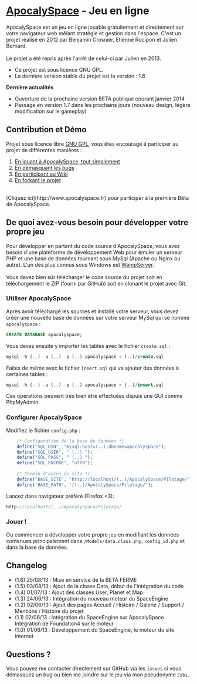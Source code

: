 [ApocalySpace](http://www.apocalyspace.fr/) - Jeu en ligne
==================================================

ApocalySpace est un jeu en ligne jouable gratuitement et directement sur votre navigateur web mêlant stratégie et gestion dans l'espace. C'est un projet réalisé en 2012 par Benjamin Crosnier, Etienne Rocipon et Julien Bernard.<br />
<br />
Le projet a été repris après l'arrêt de celui-ci par Julien en 2013.<br />
* Ce projet est sous licence GNU GPL.<br />
* La dernière version stable du projet est la version : 1.6<br />

**Dernière actualités**
* Ouverture de la prochaine version BETA publique courant janvier 2014
* Passage en version 1.7 dans les prochains jours (nouveau design, légère modification sur le gameplay)


Contribution et Démo
--------------------------------------
Projet sous licence libre [GNU GPL](http://fr.wikipedia.org/wiki/Licence_publique_g%C3%A9n%C3%A9rale_GNU), vous êtes encouragé à participer au projet de différentes manières :<br />
1. [En jouant à ApocalySpace, tout simplement](http://www.apocalyspace.fr)<br />
2. [En démasquant les bugs](https://github.com/JulienBernard/ApocalySpace/issues)<br />
3. [En participant au Wiki](https://github.com/JulienBernard/ApocalySpace/wiki/Accueil)<br />
4. [En forkant le projet](https://github.com/JulienBernard/ApocalySpace)<br />
<br />
[Cliquez ici](http://www.apocalyspace.fr) pour participer à la première Bêta de ApocalySpace.

De quoi avez-vous besoin pour développer votre propre jeu
--------------------------------------

Pour développer en partant du code source d'ApocalySpace, vous avez besoin d'une plateforme de développement Web pour émuler un serveur PHP et une base de données tournant sous MySql (Apache ou Nginx ou autre). L'un des plus connus sous Windows est [WampServer](http://www.wampserver.com/).<br />
<br />
Vous devez bien sûr télécharger le code source du projet soit en téléchargement le ZIP (fourni par GitHub) soit en clonant le projet avec Git.

### Utiliser ApocalySpace

Après avoir téléchargé les sources et installé votre serveur, vous devez créer une nouvelle base de données sur votre serveur MySql qui se nomme `apocalyspace` :	
```sql
CREATE DATABASE apocalyspace;
```

Vous devez ensuite y importer les tables avec le fichier `create.sql` :
```sql
mysql -h (..) -u (..) -p (..) apocalyspace < (..)/create.sql
```

Faites de même avec le fichier `insert.sql` qui va ajouter des données à certaines tables :
```sql
mysql -h (..) -u (..) -p (..) apocalyspace < (..)/insert.sql
```

Ces opérations peuvent très bien être effectuées depuis une GUI comme PhpMyAdmin.

### Configurer ApocalySpace

Modifiez le fichier `config.php` :
```php
	/* Configuration de la base de données */
	define("SQL_DSN", "mysql:host=(..);dbname=apocalyspace");
	define("SQL_USER", " (..) ");
	define("SQL_PASS", " (..) ");
	define("SQL_ENCODE", "utf8");
	
	/* Chemin d'accès du site */
	define("BASE_SITE", "http://localhost/(..)/ApocalySpace/Pilotage/");
	define('BASE_PATH', '/(..)/ApocalySpace/Pilotage/');
```

Lancez dans navigateur préféré (Firefox <3):
```php
http://localhost/(..)/ApocalySpace/Pilotage/
```

### Jouer !

Ou commencer à développer votre propre jeu en modifiant les données contenues principalement dans `/Models/data.class.php`, `config_id.php` et dans la base de données.

Changelog
--------------------------------------

* (1.6) 25/08/13 : Mise en service de la BETA FERME<br />
* (1.5) 03/08/13 : Ajout de la classe Data, début de l'intégration du code<br />
* (1.4) 01/07/13 : Ajout des classes User, Planet et Map<br />
* (1.3) 24/06/13 : Intégration du nouveau moteur du SpaceEngine<br />
* (1.2) 02/06/13 : Ajout des pages Accueil / Histoire / Galerie / Support / Mentions / Histoire du projet<br />
* (1.1) 02/06/13 : Intégration du SpaceEngine sur ApocalySpace. Intégration de Foundation4 sur le moteur<br />
* (1.0) 01/06/13 : Développement du SpaceEngine, le moteur du site internet<br />

Questions ?
--------------------------------------

Vous pouvez me contacter directement sur GitHub via les `issues` si vous démasquez un bug ou bien me joindre sur le jeu via mon pseudonyme `Jibi`.

